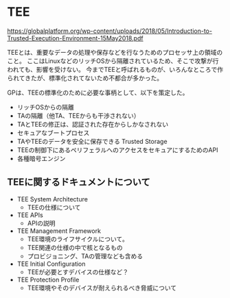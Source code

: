 # TEE

https://globalplatform.org/wp-content/uploads/2018/05/Introduction-to-Trusted-Execution-Environment-15May2018.pdf

TEEとは、重要なデータの処理や保存などを行なうためのプロセッサ上の領域のこと。
ここはLinuxなどのリッチOSから隔離されているため、そこで攻撃が行われても、影響を受けない。
今までTEEと呼ばれるものが、いろんなところで作られてきたが、標準化されてないため不都合が多かった。

GPは、TEEの標準化のために必要な事柄として、以下を策定した。
* リッチOSからの隔離
* TAの隔離（他TA、TEEからも干渉されない）
* TAとTEEの修正は、認証された存在からしかなされない
* セキュアなブートプロセス
* TAやTEEのデータを安全に保存できる Trusted Storage
* TEEの制御下にあるペリフェラルへのアクセスをセキュアにするためのAPI
* 各種暗号エンジン

## TEEに関するドキュメントについて
* TEE System Architecture 
	* TEEの仕様について
* TEE APIs
	* APIの説明
* TEE Management Framework
	* TEE環境のライフサイクルについて。
	* TEE関連の仕様の中で核となるもの
	* プロビジョニング、TAの管理なども含める
* TEE Initial Configuration
	* TEEが必要とすデバイスの仕様など？
* TEE Protection Profile
  * TEE環境やそのデバイスが耐えられるべき脅威について
 
